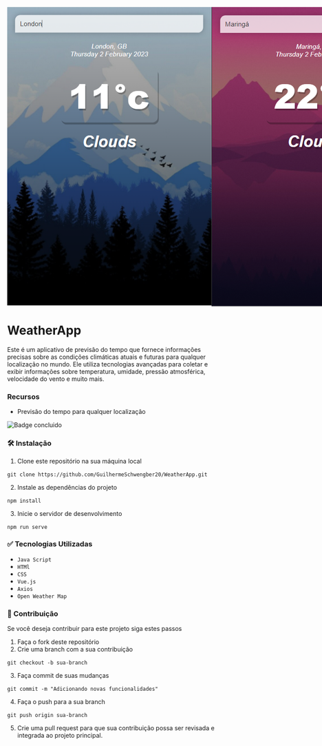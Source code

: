 <div style="display: flex;">
  <img src="https://github.com/GuilhermeSchwengber20/WeatherApp/blob/main/src/assets/imagem-frio.png?raw=true" />
  <img src="https://github.com/GuilhermeSchwengber20/WeatherApp/blob/main/src/assets/imagem-calor.png?raw=true" />
</div>


# WeatherApp
Este é um aplicativo de previsão do tempo que fornece informações precisas sobre as condições climáticas atuais e futuras para qualquer localização no mundo. Ele utiliza tecnologias avançadas para coletar e exibir informações sobre temperatura, umidade, pressão atmosférica, velocidade do vento e muito mais.

### Recursos
* Previsão do tempo para qualquer localização

![Badge concluido](http://img.shields.io/static/v1?label=STATUS&message=CONCLUIDO&color=GREEN&style=for-the-badge)
### 🛠 Instalação
1. Clone este repositório na sua máquina local
```
git clone https://github.com/GuilhermeSchwengber20/WeatherApp.git
```

2. Instale as dependências do projeto
```
npm install
```
3. Inicie o servidor de desenvolvimento
```
npm run serve
```

### ✅ Tecnologias Utilizadas

* ```Java Script```
* ```HTMl```
* ```CSS```
* ```Vue.js```
* ```Axios```
* ```Open Weather Map```

### 🤝 Contribuição
Se você deseja contribuir para este projeto siga estes passos

1. Faça o fork deste repositório
2. Crie uma branch com a sua contribuição

```
git checkout -b sua-branch
```
3. Faça commit de suas mudanças
```
git commit -m "Adicionando novas funcionalidades"
```

4. Faça o push para a sua branch
```
git push origin sua-branch
```

5. Crie uma pull request para que sua contribuição possa ser revisada e integrada ao projeto principal.

